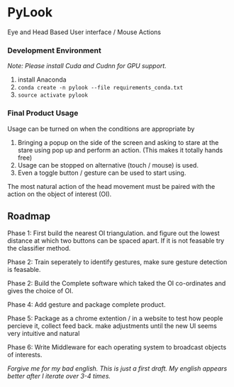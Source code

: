 # PyLook
Eye and Head Based User interface / Mouse Actions

### Development Environment
_Note: Please install Cuda and Cudnn for GPU support._
1. install Anaconda
2. ```conda create -n pylook --file requirements_conda.txt```
3. ```source activate pylook```


### Final Product Usage

Usage can be turned on when the conditions are appropriate by
1. Bringing a popup on the side of the screen and asking to stare at the stare using pop up and perform an action. (This makes it totally hands free)
2. Usage can be stopped on alternative (touch / mouse) is used. 
3. Even a toggle button / gesture can be used to start using.

The most natural action of the head movement must be paired with the action on the object of interest (OI).

## Roadmap

Phase 1:
    First build the nearest OI triangulation. and figure out the lowest distance at which two buttons can be spaced apart. If it is not feasable try the classifier method.

Phase 2:
    Train seperately to identify gestures, make sure gesture detection is feasable.

Phase 2:
    Build the Complete software which taked the OI co-ordinates and gives the choice of OI.
    
Phase 4:
    Add gesture and package complete product.

Phase 5:
    Package as a chrome extention / in a website to test how people percieve it, collect feed back. make adjustments until the new UI seems very intuitive and natural  

Phase 6:
    Write Middleware for each operating system to broadcast objects of interests.
    

    
_Forgive me for my bad english. This is just a first draft. My english appears better after I iterate over 3-4 times._ 